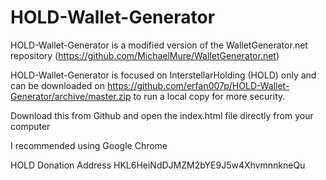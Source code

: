 # HOLD-Wallet-Generator
HOLD-Wallet-Generator is a modified version of the WalletGenerator.net repository (https://github.com/MichaelMure/WalletGenerator.net)

HOLD-Wallet-Generator is focused on InterstellarHolding (HOLD) only and can be downloaded on https://github.com/erfan007p/HOLD-Wallet-Generator/archive/master.zip to run a local copy for more security.

Download this from Github and open the index.html file directly from your computer

I recommended using Google Chrome

HOLD Donation Address HKL6HeiNdDJMZM2bYE9J5w4XhvmnnkneQu